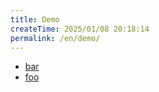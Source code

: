 ```yaml
---
title: Demo
createTime: 2025/01/08 20:18:14
permalink: /en/demo/
---
```


- [bar](./bar.md)
- [foo](./foo.md)
